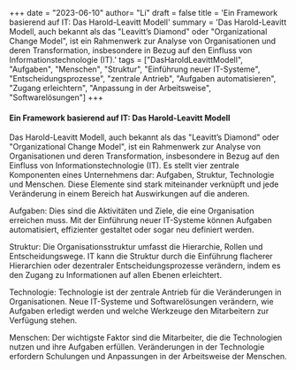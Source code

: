 +++
date = "2023-06-10"
author= "Li"
draft = false
title = 'Ein Framework basierend auf IT: Das Harold-Leavitt Modell'
summary = 'Das Harold-Leavitt Modell, auch bekannt als das "Leavitt’s Diamond" oder "Organizational Change Model", ist ein Rahmenwerk zur Analyse von Organisationen und deren Transformation, insbesondere in Bezug auf den Einfluss von Informationstechnologie (IT).'
tags = ["DasHaroldLeavittModell", "Aufgaben", "Menschen", "Struktur", "Einführung neuer IT-Systeme", "Entscheidungsprozesse", "zentrale Antrieb", "Aufgaben automatisieren", "Zugang erleichtern", "Anpassung in der Arbeitsweise", "Softwarelösungen"]
+++



#### Ein Framework basierend auf IT: Das Harold-Leavitt Modell

Das Harold-Leavitt Modell, auch bekannt als das "Leavitt’s Diamond" oder "Organizational Change Model", ist ein Rahmenwerk zur Analyse von Organisationen und deren Transformation, insbesondere in Bezug auf den Einfluss von Informationstechnologie (IT). Es stellt vier zentrale Komponenten eines Unternehmens dar: Aufgaben, Struktur, Technologie und Menschen. Diese Elemente sind stark miteinander verknüpft und jede Veränderung in einem Bereich hat Auswirkungen auf die anderen.

Aufgaben: Dies sind die Aktivitäten und Ziele, die eine Organisation erreichen muss. Mit der Einführung neuer IT-Systeme können Aufgaben automatisiert, effizienter gestaltet oder sogar neu definiert werden.

Struktur: Die Organisationsstruktur umfasst die Hierarchie, Rollen und Entscheidungswege. IT kann die Struktur durch die Einführung flacherer Hierarchien oder dezentraler Entscheidungsprozesse verändern, indem es den Zugang zu Informationen auf allen Ebenen erleichtert.

Technologie: Technologie ist der zentrale Antrieb für die Veränderungen in Organisationen. Neue IT-Systeme und Softwarelösungen verändern, wie Aufgaben erledigt werden und welche Werkzeuge den Mitarbeitern zur Verfügung stehen.

Menschen: Der wichtigste Faktor sind die Mitarbeiter, die die Technologien nutzen und ihre Aufgaben erfüllen. Veränderungen in der Technologie erfordern Schulungen und Anpassungen in der Arbeitsweise der Menschen.